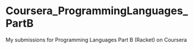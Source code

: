 # Coursera_ProgrammingLanguages_PartB

My submissions for Programming Languages Part B (Racket) on Coursera
